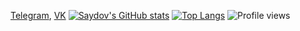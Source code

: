 [Telegram](https://t.me/saydovvv), [VK](https://vk.com/id372782003)  [![Saydov's GitHub stats](https://github-readme-stats.vercel.app/api?username=notsaydov&theme=dark&show_icons=true&hide_border=true&disable_animations=true&hide=prs,issues)](https://github.com/anuraghazra/github-readme-stats)  [![Top Langs](https://github-readme-stats.vercel.app/api/top-langs/?username=notsaydov&layout=compact&theme=dark&hide_border=true)](https://github.com/anuraghazra/github-readme-stats)  ![Profile views](https://gpvc.arturio.dev/notsaydov)
